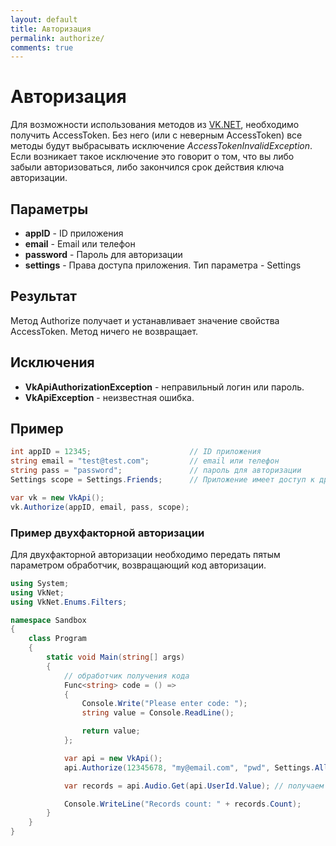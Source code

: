 ```yaml
---
layout: default
title: Авторизация
permalink: authorize/
comments: true
---
```

# Авторизация
Для возможности использования методов из [VK.NET](http://vknet.github.io/vk), необходимо получить AccessToken. Без него (или с неверным AccessToken) все методы будут выбрасывать исключение *AccessTokenInvalidException*. Если возникает такое исключение это говорит о том, что вы либо забыли авторизоваться, либо закончился срок действия ключа авторизации.

## Параметры
+ **appID** - ID приложения
+ **email** - Email или телефон
+ **password** - Пароль для авторизации
+ **settings** - Права доступа приложения. Тип параметра - Settings

## Результат
Метод Authorize получает и устанавливает значение свойства AccessToken. Метод ничего не возвращает.

## Исключения
+ **VkApiAuthorizationException** - неправильный логин или пароль.
+ **VkApiException** - неизвестная ошибка.

## Пример
```csharp
int appID = 12345;                     	// ID приложения
string email = "test@test.com";        	// email или телефон
string pass = "password";              	// пароль для авторизации
Settings scope = Settings.Friends;  	// Приложение имеет доступ к друзьям

var vk = new VkApi();
vk.Authorize(appID, email, pass, scope);
```

### Пример двухфакторной авторизации
Для двухфакторной авторизации необходимо передать пятым параметром обработчик, возвращающий код авторизации.

```csharp
using System;
using VkNet;
using VkNet.Enums.Filters;

namespace Sandbox
{
    class Program
    {
        static void Main(string[] args)
        {
            // обработчик получения кода
            Func<string> code = () =>
            {
                Console.Write("Please enter code: ");
                string value = Console.ReadLine();

                return value;
            };

            var api = new VkApi();
            api.Authorize(12345678, "my@email.com", "pwd", Settings.All, code);

            var records = api.Audio.Get(api.UserId.Value); // получаем список треков текущего пользователя

            Console.WriteLine("Records count: " + records.Count);
        }
    }
}
```

